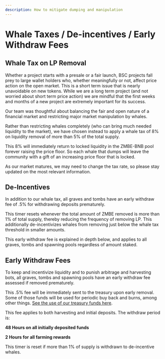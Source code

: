 ```yaml
---
description: How to mitigate dumping and manipulation
---
```


# Whale Taxes / De-incentives / Early Withdraw Fees

## Whale Tax on LP Removal

Whether a project starts with a presale or a fair launch, BSC projects fall prey to large wallet holders who, whether meaningfully or not, affect price action on the open market. This is a short term issue that is nearly unavoidable on new tokens. While we are a long term project \(and not worried about short term price action\) we are mindful that the first weeks and months of a new project are extremely important for its success.

Our team was thoughtful about balancing the fair and open nature of a financial market and restricting major market manipulation by whales. 

Rather than restricting whales completely \(who can bring much needed liquidity to the market\), we have chosen instead to apply a whale tax of 8% on liquidity removal of more than 5% of the total supply. 

This 8% will immediately return to locked liquidity in the ZMBE-BNB pool forever raising the price floor. So each whale that dumps will leave the community with a gift of an increasing price floor that is locked.

As our market matures, we may need to change the tax rate, so please stay updated on the most relevant information. 

## De-Incentives

In addition to our whale tax, all graves and tombs have an early withdraw fee of .5% for withdrawing deposits prematurely.

 This timer resets whenever the total amount of ZMBE removed is more than 1% of total supply, thereby reducing the frequency of removing LP. This additionally de-incentivizes whales from removing just below the whale tax threshold in smaller amounts. 

This early withdraw fee is explained in depth below, and applies to all graves, tombs and spawning pools regardless of amount staked.

## Early Withdraw Fees

To keep and incentivize liquidity and to punish arbitrage and harvesting bots, all graves, tombs and spawning pools have an early withdraw fee assessed if removed prematurely. 

This .5% fee will be immediately sent to the treasury upon early removal. Some of those funds will be used for periodic buy back and burns, among other things. [See the use of our treasury funds here](initial-token-supply.md#treasury-funds).

This fee applies to both harvesting and initial deposits. The withdraw period is:

**48 Hours on all initially deposited funds** 

**2 Hours for all farming rewards**

This timer is reset if more than 1% of supply is withdrawn to de-incentive whales. 


